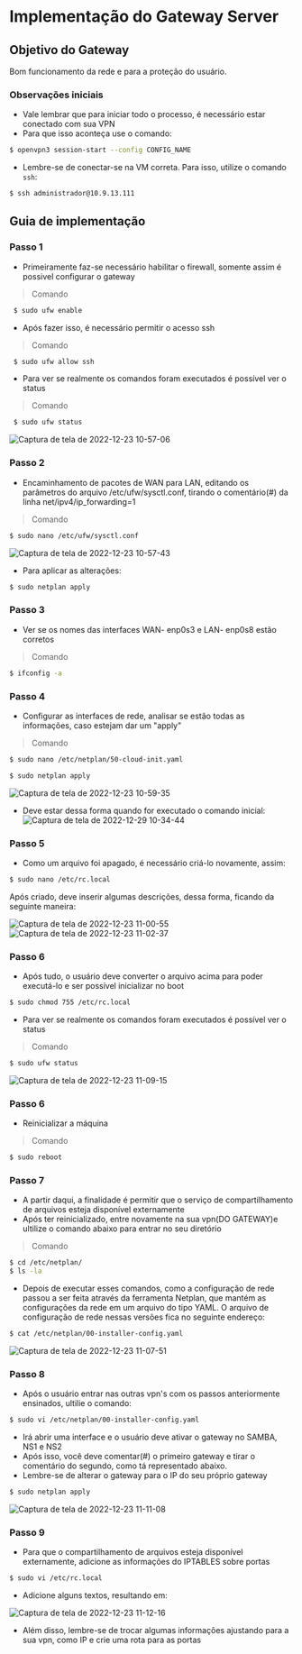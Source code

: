 
# Implementação do Gateway Server

## Objetivo do Gateway 
Bom funcionamento da rede e para a proteção do usuário.

### Observações iniciais
* Vale lembrar que para iniciar todo o processo, é necessário estar conectado com sua VPN
* Para que isso aconteça use o comando:
```bash
$ openvpn3 session-start --config CONFIG_NAME
```

* Lembre-se de conectar-se na VM correta. Para isso, utilize o comando ```ssh```:
```bash
$ ssh administrador@10.9.13.111
```

## Guia de implementação

### Passo 1
* Primeiramente faz-se necessário habilitar o firewall, somente assim é possivel configurar o gateway
> Comando
```bash
 $ sudo ufw enable
```
* Após fazer isso, é necessário permitir o acesso ssh 
> Comando
```bash
 $ sudo ufw allow ssh
```
* Para ver se realmente os comandos foram executados é possível ver o status
> Comando
```bash
 $ sudo ufw status
```
![Captura de tela de 2022-12-23 10-57-06](https://user-images.githubusercontent.com/80183918/209347549-b906d254-4353-4331-ba38-841393b4ce80.png)

### Passo 2
* Encaminhamento de pacotes de WAN para LAN, editando os parâmetros do arquivo /etc/ufw/sysctl.conf, tirando o comentário(#) da linha net/ipv4/ip_forwarding=1
> Comando
```bash
$ sudo nano /etc/ufw/sysctl.conf
```
![Captura de tela de 2022-12-23 10-57-43](https://user-images.githubusercontent.com/80183918/209347633-97ef0f7b-b12d-4452-831f-dec606a54663.png)

* Para aplicar as alterações:
```bash
$ sudo netplan apply
```

### Passo 3
* Ver se os nomes das interfaces WAN- enp0s3  e LAN- enp0s8 estão corretos
> Comando
```bash
$ ifconfig -a
```

### Passo 4
* Configurar as interfaces de rede, analisar se estão todas as informações, caso estejam dar um "apply"
> Comando
```bash
$ sudo nano /etc/netplan/50-cloud-init.yaml 
```
```bash
$ sudo netplan apply
```
![Captura de tela de 2022-12-23 10-59-35](https://user-images.githubusercontent.com/80183918/209347925-50d38b20-45c9-4ca5-8762-1801054b5501.png)
* Deve estar dessa forma quando for executado o comando inicial:
![Captura de tela de 2022-12-29 10-34-44](https://user-images.githubusercontent.com/94541734/209961317-6b71cbcd-5964-46eb-9843-724a6a71aa4a.png)


### Passo 5
* Como um arquivo foi apagado, é necessário criá-lo novamente, assim:
```bash
$ sudo nano /etc/rc.local
```
Após criado, deve inserir algumas descrições, dessa forma, ficando da seguinte maneira:

![Captura de tela de 2022-12-23 11-00-55](https://user-images.githubusercontent.com/80183918/209348299-4ef5cecf-ee81-4a27-ae94-73a8f28b370a.png)
![Captura de tela de 2022-12-23 11-02-37](https://user-images.githubusercontent.com/80183918/209348260-16a14715-c4f4-47da-8a97-12241d2ee39b.png)


### Passo 6
* Após tudo, o usuário deve converter o arquivo acima para poder executá-lo e ser possível inicializar no boot
```bash
$ sudo chmod 755 /etc/rc.local
```
* Para ver se realmente os comandos foram executados é possível ver o status
> Comando
```bash
$ sudo ufw status
```
![Captura de tela de 2022-12-23 11-09-15](https://user-images.githubusercontent.com/80183918/209349236-38edf215-2f5b-430c-9c9d-9dc5e313365d.png)

### Passo 6
* Reinicializar a máquina 
> Comando
```bash
$ sudo reboot
```
### Passo 7
* A partir daqui, a finalidade é permitir que o serviço de compartilhamento de arquivos esteja disponível externamente
* Após ter reinicializado, entre novamente na sua vpn(DO GATEWAY)e ultilize o comando abaixo para entrar no seu diretório
> Comando
```bash
$ cd /etc/netplan/
$ ls -la
```
* Depois de executar esses comandos, como a configuração de rede passou a ser feita através da ferramenta Netplan, que mantém as configurações da rede em um arquivo do tipo YAML. O arquivo de configuração de rede nessas versões fica no seguinte endereço:
```bash
$ cat /etc/netplan/00-installer-config.yaml
```
![Captura de tela de 2022-12-23 11-07-51](https://user-images.githubusercontent.com/80183918/209349042-b84e20c2-9121-4265-ad6d-b9f7ec5fa001.png)

### Passo 8 
* Após o usuário entrar nas outras vpn's com os passos anteriormente ensinados, ultilie o comando:
```bash
$ sudo vi /etc/netplan/00-installer-config.yaml
```
* Irá abrir uma interface e o usuário deve ativar o gateway no SAMBA, NS1 e NS2
* Após isso, você deve comentar(#) o primeiro gateway e tirar o comentário do segundo, como tá representado abaixo.
* Lembre-se de alterar o gateway para o IP do seu próprio gateway
```bash
$ sudo netplan apply
```
![Captura de tela de 2022-12-23 11-11-08](https://user-images.githubusercontent.com/80183918/209349478-562f5fbe-95d7-43aa-9a7b-fe2b431c1351.png)

### Passo 9
* Para que o compartilhamento de arquivos esteja disponível externamente, adicione as informações do IPTABLES sobre portas
```bash
$ sudo vi /etc/rc.local
```
* Adicione  alguns textos, resultando em:

![Captura de tela de 2022-12-23 11-12-16](https://user-images.githubusercontent.com/80183918/209349623-0befec9f-b753-4131-bb15-8fbd14e63eff.png)

* Além disso, lembre-se de trocar algumas informações ajustando para a sua vpn, como IP e crie uma rota para as portas
